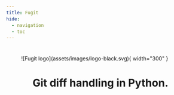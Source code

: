 ```yaml
---
title: Fugit
hide:
  - navigation
  - toc
---
```


#

<figure markdown>
  ![Fugit logo](assets/images/logo-black.svg){ width="300" }
</figure>

<center>
    <h1 class="title">Git diff handling in Python.</h1>
</center>
